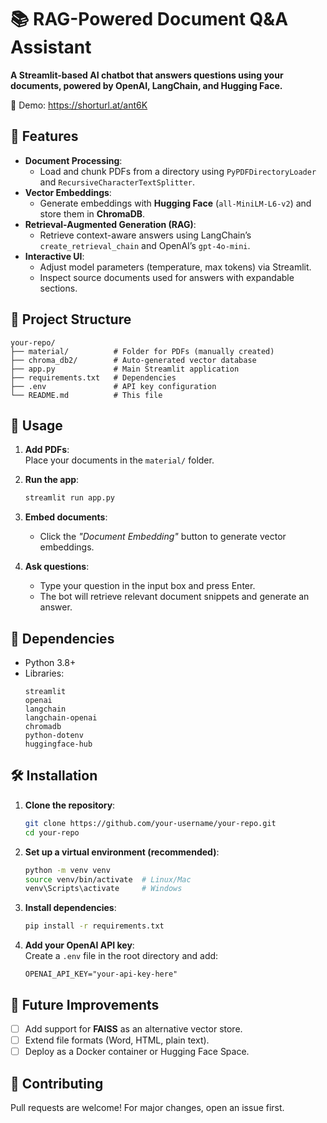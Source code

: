 # 📚 RAG-Powered Document Q&A Assistant  

**A Streamlit-based AI chatbot that answers questions using your documents, powered by OpenAI, LangChain, and Hugging Face.**  

 📸 Demo: https://shorturl.at/ant6K

## 🌟 Features  

- **Document Processing**:  
  - Load and chunk PDFs from a directory using `PyPDFDirectoryLoader` and `RecursiveCharacterTextSplitter`.  
- **Vector Embeddings**:  
  - Generate embeddings with **Hugging Face** (`all-MiniLM-L6-v2`) and store them in **ChromaDB**.  
- **Retrieval-Augmented Generation (RAG)**:  
  - Retrieve context-aware answers using LangChain’s `create_retrieval_chain` and OpenAI’s `gpt-4o-mini`.  
- **Interactive UI**:  
  - Adjust model parameters (temperature, max tokens) via Streamlit.  
  - Inspect source documents used for answers with expandable sections.

## 📂 Project Structure  

```plaintext
your-repo/
├── material/          # Folder for PDFs (manually created)
├── chroma_db2/        # Auto-generated vector database
├── app.py             # Main Streamlit application
├── requirements.txt   # Dependencies
├── .env               # API key configuration
└── README.md          # This file
```

## 🚀 Usage  

1. **Add PDFs**:  
   Place your documents in the `material/` folder.  

2. **Run the app**:  
   ```bash
   streamlit run app.py
   ```

3. **Embed documents**:  
   - Click the *"Document Embedding"* button to generate vector embeddings.  

4. **Ask questions**:  
   - Type your question in the input box and press Enter.  
   - The bot will retrieve relevant document snippets and generate an answer.  



## 🔧 Dependencies  

- Python 3.8+  
- Libraries:  
  ```plaintext
  streamlit
  openai
  langchain
  langchain-openai
  chromadb
  python-dotenv
  huggingface-hub
  ```

## 🛠️ Installation  

1. **Clone the repository**:  
   ```bash
   git clone https://github.com/your-username/your-repo.git
   cd your-repo
   ```

2. **Set up a virtual environment (recommended)**:  
   ```bash
   python -m venv venv
   source venv/bin/activate  # Linux/Mac
   venv\Scripts\activate     # Windows
   ```

3. **Install dependencies**:  
   ```bash
   pip install -r requirements.txt
   ```

4. **Add your OpenAI API key**:  
   Create a `.env` file in the root directory and add:  
   ```
   OPENAI_API_KEY="your-api-key-here"
   ```


## 📌 Future Improvements  

- [ ] Add support for **FAISS** as an alternative vector store.  
- [ ] Extend file formats (Word, HTML, plain text).  
- [ ] Deploy as a Docker container or Hugging Face Space.  

## 🤝 Contributing  

Pull requests are welcome! For major changes, open an issue first.  

